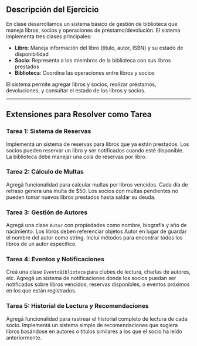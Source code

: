 
## Descripción del Ejercicio

En clase desarrollamos un sistema básico de gestión de biblioteca que maneja libros, socios y operaciones de préstamo/devolución. El sistema implementa tres clases principales:

- **Libro**: Maneja información del libro (título, autor, ISBN) y su estado de disponibilidad
- **Socio**: Representa a los miembros de la biblioteca con sus libros prestados
- **Biblioteca**: Coordina las operaciones entre libros y socios

El sistema permite agregar libros y socios, realizar préstamos, devoluciones, y consultar el estado de los libros y socios.

---

## Extensiones para Resolver como Tarea

### Tarea 1: Sistema de Reservas

Implementá un sistema de reservas para libros que ya están prestados. Los socios pueden reservar un libro y ser notificados cuando esté disponible. La biblioteca debe manejar una cola de reservas por libro.

### Tarea 2: Cálculo de Multas

Agregá funcionalidad para calcular multas por libros vencidos. Cada día de retraso genera una multa de $50. Los socios con multas pendientes no pueden tomar nuevos libros prestados hasta saldar su deuda.

### Tarea 3: Gestión de Autores

Agregá una clase `Autor` con propiedades como nombre, biografía y año de nacimiento. Los libros deben referenciar objetos Autor en lugar de guardar el nombre del autor como string. Incluí métodos para encontrar todos los libros de un autor específico.

### Tarea 4: Eventos y Notificaciones

Creá una clase `EventoBiblioteca` para clubes de lectura, charlas de autores, etc. Agregá un sistema de notificaciones donde los socios puedan ser notificados sobre libros vencidos, reservas disponibles, o eventos próximos en los que están registrados.

### Tarea 5: Historial de Lectura y Recomendaciones

Agregá funcionalidad para rastrear el historial completo de lectura de cada socio. Implementá un sistema simple de recomendaciones que sugiera libros basándose en autores o títulos similares a los que el socio ha leído anteriormente.
